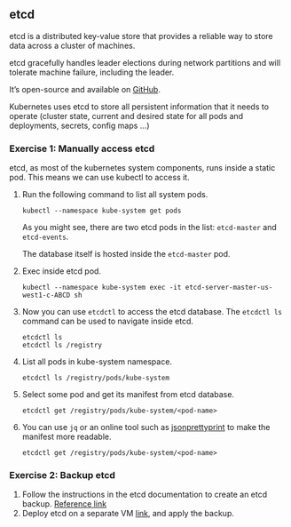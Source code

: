## etcd

etcd is a distributed key-value store that provides a reliable way to store data across a cluster of machines. 

etcd gracefully handles leader elections during network partitions and will tolerate machine failure, including the leader.

It’s open-source and available on [GitHub](https://github.com/coreos/etcd). 

Kubernetes uses etcd to store all persistent information that it needs to operate (cluster state, current and desired state for all pods and deployments, secrets, config maps ...)

### Exercise 1: Manually access etcd 

etcd, as most of the kubernetes system components, runs inside a static pod. This means we can use kubectl to access it.

1. Run the following command to list all system pods.
    ```
    kubectl --namespace kube-system get pods
    ```
    As you might see, there are two etcd pods in the list: `etcd-master` and `etcd-events`. 
    
    The database itself is hosted inside the `etcd-master` pod.

1. Exec inside etcd pod.
    ```
    kubectl --namespace kube-system exec -it etcd-server-master-us-west1-c-ABCD sh
    ```

1. Now you can use `etcdctl` to access the etcd database. The `etcdctl ls` command can be used to navigate inside etcd.
    ```
    etcdctl ls 
    etcdctl ls /registry
    ```
1. List all pods in kube-system namespace.
    ```
    etcdctl ls /registry/pods/kube-system
    ```

1. Select some pod and get its manifest from etcd database.
    ```
    etcdctl get /registry/pods/kube-system/<pod-name>
    ```
    
1. You can use `jq` or an online tool such as [jsonprettyprint](http://jsonprettyprint.com/) to make the manifest more readable.
    ```
    etcdctl get /registry/pods/kube-system/<pod-name>
    ```

### Exercise 2: Backup etcd 

1. Follow the instructions in the etcd documentation to create an etcd backup. [Reference link](https://coreos.com/etcd/docs/latest/v2/admin_guide.html#disaster-recovery) 
1. Deploy etcd on a separate VM [link](https://docs.openstack.org/install-guide/environment-etcd-ubuntu.html), and apply the backup.


